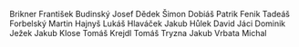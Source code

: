 Brikner František
Budinský Josef
Dědek Šimon
Dobiáš Patrik
Fenik Tadeáš
Forbelský Martin
Hajnyš Lukáš
Hlaváček Jakub
Hůlek David
Jáci Dominik
Ježek Jakub
Klose Tomáš
Krejdl Tomáš
Tryzna Jakub
Vrbata Michal
